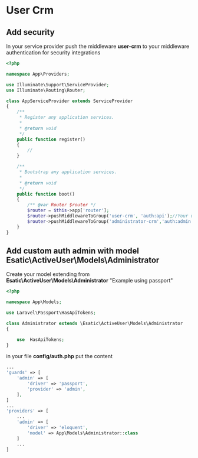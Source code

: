 # User Crm

## Add security

In your service provider push the middleware **user-crm** to your middleware authentication for security
integrations

```php
<?php

namespace App\Providers;

use Illuminate\Support\ServiceProvider;
use Illuminate\Routing\Router;

class AppServiceProvider extends ServiceProvider
{
    /**
     * Register any application services.
     *
     * @return void
     */
    public function register()
    {
        //
    }

    /**
     * Bootstrap any application services.
     *
     * @return void
     */
    public function boot()
    {
        /** @var Router $router */
        $router = $this->app['router'];
        $router->pushMiddlewareToGroup('user-crm', 'auth:api');//Your user middleware
        $router->pushMiddlewareToGroup('administrator-crm','auth:admin'); //Your admin middleware
    }
}
```

##  Add custom auth admin with model Esatic\ActiveUser\Models\Administrator

Create your model extending from **Esatic\ActiveUser\Models\Administrator** "Example using passport"

```php
<?php

namespace App\Models;

use Laravel\Passport\HasApiTokens;

class Administrator extends \Esatic\ActiveUser\Models\Administrator
{

    use  HasApiTokens;
}
```


in your file **config/auth.php** put the content

```php
...
'guards' => [
    'admin' => [
        'driver' => 'passport',
        'provider' => 'admin',
    ],
]
...
'providers' => [
    ...
    'admin' => [
        'driver' => 'eloquent',
        'model' => App\Models\Administrator::class
    ]
    ...
]
```
